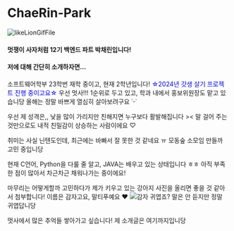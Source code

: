 # ChaeRin-Park

![likeLionGifFile](https://github.com/LikeLion-at-CAU-12th/ChaeRin-Park/assets/162853583/da79b34c-b701-454c-9f7f-7a1f9aae5aa2)

#### 멋쟁이 사자처럼 12기 백엔드 파트 박채린입니다!

#### 저에 대해 간단히 소개하자면...
소프트웨어학부 23학번 재학 중이고, 현재 2학년입니다!
<span style="color:blue">☆2024년 갓생 살기 프로젝트 진행 중이고요☆</span>
우선 멋사!!! 1순위로 두고 있고, 학과 내에서 홍보위원장도 맡고 있습니당
올해는 정말 바쁘게 열심히 살아보려구요 ˙ᵕ˙

우선 제 성격은,, 낯을 많이 가리지만 친해지면 누구보다 활발해집니다 ><
말 걸어 주는 것만으로도 내적 친밀감이 상승하는 사람이에요 ♡

취미는 사실 닌텐도인데, 최근에는 바빠서 잘 못한 것 같네요 ㅠ
모동숲 소모임 만들까 고민 중입니당

현재 C언어, Python을 다룰 줄 알고, JAVA는 배우고 있는 상태입니다 ㅎㅎ
아직 부족한 점이 많아서 차근차근 채워나가는 중이에요!

마무리는 어떻게할까 고민하다가 제가 키우고 있는 강아지 사진을 올리면 좋을 것 같아서 첨부합니다!
이름은 감자고요, 말티푸예요 ♥
![감자](https://github.com/LikeLion-at-CAU-12th/ChaeRin-Park/assets/162853583/026d9269-440a-4f13-9e01-f657a4ead960)
귀엽죠? 말은 안 듣지만 정말 귀엽답니당

멋사에서 많은 추억들 쌓아가고 싶습니다!
제 소개글은 여기까지입니당